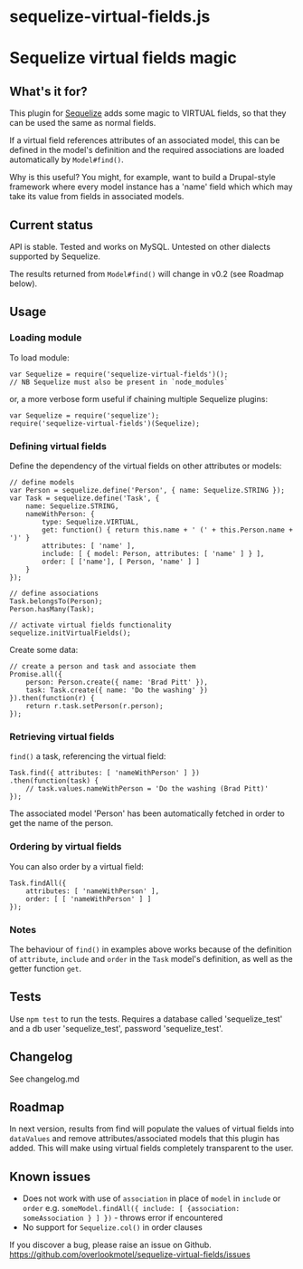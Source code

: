 # sequelize-virtual-fields.js

# Sequelize virtual fields magic

## What's it for?

This plugin for [Sequelize](http://sequelizejs.com/) adds some magic to VIRTUAL fields, so that they can be used the same as normal fields.

If a virtual field references attributes of an associated model, this can be defined in the model's definition and the required associations are loaded automatically by `Model#find()`.

Why is this useful? You might, for example, want to build a Drupal-style framework where every model instance has a 'name' field which which may take its value from fields in associated models.

## Current status

API is stable. Tested and works on MySQL. Untested on other dialects supported by Sequelize.

The results returned from `Model#find()` will change in v0.2 (see Roadmap below).

## Usage

### Loading module

To load module:

	var Sequelize = require('sequelize-virtual-fields')();
	// NB Sequelize must also be present in `node_modules`

or, a more verbose form useful if chaining multiple Sequelize plugins:

	var Sequelize = require('sequelize');
	require('sequelize-virtual-fields')(Sequelize);

### Defining virtual fields

Define the dependency of the virtual fields on other attributes or models:

	// define models
	var Person = sequelize.define('Person', { name: Sequelize.STRING });
	var Task = sequelize.define('Task', {
		name: Sequelize.STRING,
		nameWithPerson: {
			type: Sequelize.VIRTUAL,
			get: function() { return this.name + ' (' + this.Person.name + ')' }
			attributes: [ 'name' ],
			include: [ { model: Person, attributes: [ 'name' ] } ],
			order: [ ['name'], [ Person, 'name' ] ]
		}
	});
	
	// define associations
	Task.belongsTo(Person);
	Person.hasMany(Task);
	
	// activate virtual fields functionality
	sequelize.initVirtualFields();

Create some data:

	// create a person and task and associate them
	Promise.all({
		person: Person.create({ name: 'Brad Pitt' }),
		task: Task.create({ name: 'Do the washing' })
	}).then(function(r) {
		return r.task.setPerson(r.person);
	});

### Retrieving virtual fields

`find()` a task, referencing the virtual field:

	Task.find({ attributes: [ 'nameWithPerson' ] })
	.then(function(task) {
		// task.values.nameWithPerson = 'Do the washing (Brad Pitt)'
	});

The associated model 'Person' has been automatically fetched in order to get the name of the person.

### Ordering by virtual fields

You can also order by a virtual field:

	Task.findAll({
		attributes: [ 'nameWithPerson' ],
		order: [ [ 'nameWithPerson' ] ]
	});

### Notes

The behaviour of `find()` in examples above works because of the definition of `attribute`, `include` and `order` in the `Task` model's definition, as well as the getter function `get`.

## Tests

Use `npm test` to run the tests.
Requires a database called 'sequelize_test' and a db user 'sequelize_test', password 'sequelize_test'.

## Changelog

See changelog.md

## Roadmap

In next version, results from find will populate the values of virtual fields into `dataValues` and remove attributes/associated models that this plugin has added. This will make using virtual fields completely transparent to the user.

## Known issues

* Does not work with use of `association` in place of `model` in `include` or `order` e.g. `someModel.findAll({ include: [ {association: someAssociation } ] })` - throws error if encountered
* No support for `Sequelize.col()` in order clauses

If you discover a bug, please raise an issue on Github. https://github.com/overlookmotel/sequelize-virtual-fields/issues
